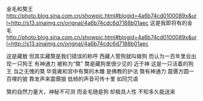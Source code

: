金毛和獒王
http://photo.blog.sina.com.cn/showpic.html#blogid=4a6b74cd0100089x&url=http://s13.sinaimg.cn/orignal/4a6b74cdc6d7188b01aec
这是我即将有的金毛
http://photo.blog.sina.com.cn/showpic.html#blogid=4a6b74cd0100089x&url=http://s13.sinaimg.cn/orignal/4a6b74cdc6d7188b01aec
 
这是藏敖
但其实藏獒是我们错误的称呼
西藏人管狗就叫做狗
而认为一百年里会出现一只狗王
有神通力
被称为“獒”
獒是藏狗里很少见的
近于神
这是一只活着的狗王
当之无愧的獒
毕竟雍和宫中有獒的木雕
是佛教的护法
獒有神通力
震慑方圆一百哩的狼
靠发声来震慑狼
低频的声音可传十里
如同咒语
 
獒的自然力量大，神秘不可测
而金毛随是狗
却极具人性
不知多久能送来
